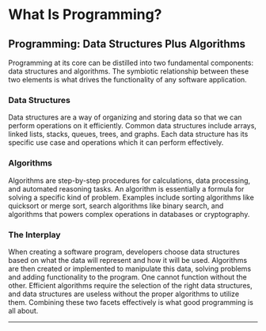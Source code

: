 # What Is Programming?

## Programming: Data Structures Plus Algorithms

Programming at its core can be distilled into two fundamental components: data structures and algorithms. The symbiotic relationship between these two elements is what drives the functionality of any software application.

### Data Structures

Data structures are a way of organizing and storing data so that we can perform operations on it efficiently. Common data structures include arrays, linked lists, stacks, queues, trees, and graphs. Each data structure has its specific use case and operations which it can perform effectively.

### Algorithms

Algorithms are step-by-step procedures for calculations, data processing, and automated reasoning tasks. An algorithm is essentially a formula for solving a specific kind of problem. Examples include sorting algorithms like quicksort or merge sort, search algorithms like binary search, and algorithms that powers complex operations in databases or cryptography.

### The Interplay

When creating a software program, developers choose data structures based on what the data will represent and how it will be used. Algorithms are then created or implemented to manipulate this data, solving problems and adding functionality to the program. One cannot function without the other. Efficient algorithms require the selection of the right data structures, and data structures are useless without the proper algorithms to utilize them. Combining these two facets effectively is what good programming is all about.

***
